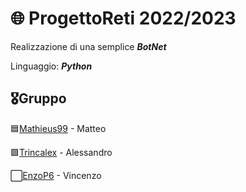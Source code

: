# :globe_with_meridians: ProgettoReti 2022/2023
Realizzazione di una semplice _**BotNet**_ 
 
 Linguaggio: _**Python**_ 

## :medal_military:Gruppo
:blue_square:[Mathieus99](https://github.com/Mathieus99) - Matteo

:green_square:[Trincalex](https://github.com/Trincalex) - Alessandro

:white_large_square:[EnzoP6](https://github.com/EnzoP6) - Vincenzo
